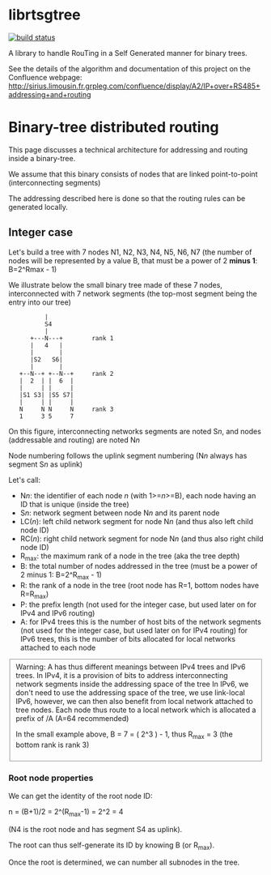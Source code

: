 # librtsgtree

[![build status](https://legrandgroup.githost.io/ci/projects/1/status.png?ref=master)](https://legrandgroup.githost.io/ci/projects/1?ref=master)

A library to handle RouTing in a Self Generated manner for binary trees.

See the details of the algorithm and documentation of this project on the Confluence webpage:
http://sirius.limousin.fr.grpleg.com/confluence/display/A2/IP+over+RS485+addressing+and+routing

# Binary-tree distributed routing

This page discusses a technical architecture for addressing and routing inside a binary-tree.

We assume that this binary consists of nodes that are linked point-to-point (interconnecting segments)

The addressing described here is done so that the routing rules can be generated locally.

## Integer case

Let's build a tree with 7 nodes N1, N2, N3, N4, N5, N6, N7 (the number of nodes will be represented by a value B, that must be a power of 2 **minus 1**: B=2^Rmax - 1)

We illustrate below the small binary tree made of these 7 nodes, interconnected with 7 network segments (the top-most segment being the entry into our tree)

```
          |
          S4
          |
      +---N---+        rank 1
      |   4   |
      |       |
      |S2   S6|
      |       |
   +--N--+ +--N--+     rank 2
   |  2  | |  6  |
   |     | |     |
   |S1 S3| |S5 S7|
   |     | |     |
   N     N N     N     rank 3
   1     3 5     7
```

On this figure, interconnecting networks segments are noted S*n*, and nodes (addressable and routing) are noted N*n*

Node numbering follows the uplink segment numbering (N*n* always has segment S*n* as uplink)

Let's call:

* N*n*: the identifier of each node *n* (with 1>=*n*>=B), each node having an ID that is unique (inside the tree)
* S*n*: network segment between node N*n* and its parent node
* LC(*n*): left child network segment for node N*n* (and thus also left child node ID)
* RC(*n*): right child network segment for node N*n* (and thus also right child node ID)
* R<sub>max</sub>: the maximum rank of a node in the tree (aka the tree depth)
* B: the total number of nodes addressed in the tree (must be a power of 2 minus 1: B=2^R<sub>max</sub> - 1)
* R: the rank of a node in the tree (root node has R=1, bottom nodes have R=R<sub>max</sub>)
* P: the prefix length (not used for the integer case, but used later on for IPv4 and IPv6 routing)
* A: for IPv4 trees this is the number of host bits of the network segments (not used for the integer case, but used later on for IPv4 routing)
  for IPv6 trees, this is the number of bits allocated for local networks attached to each node

<fieldset>
Warning:
A has thus different meanings between IPv4 trees and IPv6 trees.
In IPv4, it is a provision of bits to address interconnecting network segments inside the addressing space of the tree
In IPv6, we don't need to use the addressing space of the tree, we use link-local IPv6, however, we can then also benefit from local network attached to tree nodes. Each node thus route to a local network which is allocated a prefix of /A (A=64 recommended)

In the small example above, B = 7 = ( 2^3 ) - 1, thus R<sub>max</sub> = 3 (the bottom rank is rank 3)
</fieldset>

### Root node properties

We can get the identity of the root node ID:

n = (B+1)/2 = 2^(R<sub>max</sub>-1) = 2^2 = 4

(N4 is the root node and has segment S4 as uplink).

The root can thus self-generate its ID by knowing B (or R<sub>max</sub>).


Once the root is determined, we can number all subnodes in the tree.
